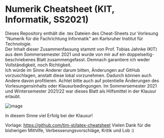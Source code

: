 # Numerik Cheatsheet (KIT, Informatik, SS2021)
Dieses Repository enthält die .tex Dateien des Cheat-Sheets zur Vorlesung "Numerik für die Fachrichtung Informatik" am Karlsruher Institut für Technologie. <br>
Der Inhalt dieser Zusammenfassung stammt von Prof. Tobias Jahnke (KIT) aus dem Sommersemester 2021 und wurde von mir auf ein doppelseitig-beschriebenes Blatt zusammengefasst. Demnach garantiere ich weder Vollständigkeit, noch Richtigkeit. <br>
Ich würde im Sinne Anderer darum bitten, Änderungen auf GitHub vorzuschlagen, anstatt diese lokal vorzunehmen. Dadurch können auch Andere davon profitieren. Achtet bitte auch auf potentielle Änderungen des Vorlesungensinhalts oder Klausurbedingungen. Im Sommersemester 2021 und Wintersemester 2021/22 war dieses Blatt als Hilfsmittel in der Klausur erlaubt.

![image](https://user-images.githubusercontent.com/53953417/136372394-d6a31649-8ce4-41c6-8919-03612e36448b.png)

In diesem Sinne viel Erfolg bei der Klausur!

Vorlage: https://github.com/tim-st/latex-cheatsheet
Vielen Dank für die bisherigen Mithilfe, Verbesserungsvorschläge, Kritik und Lob :)
